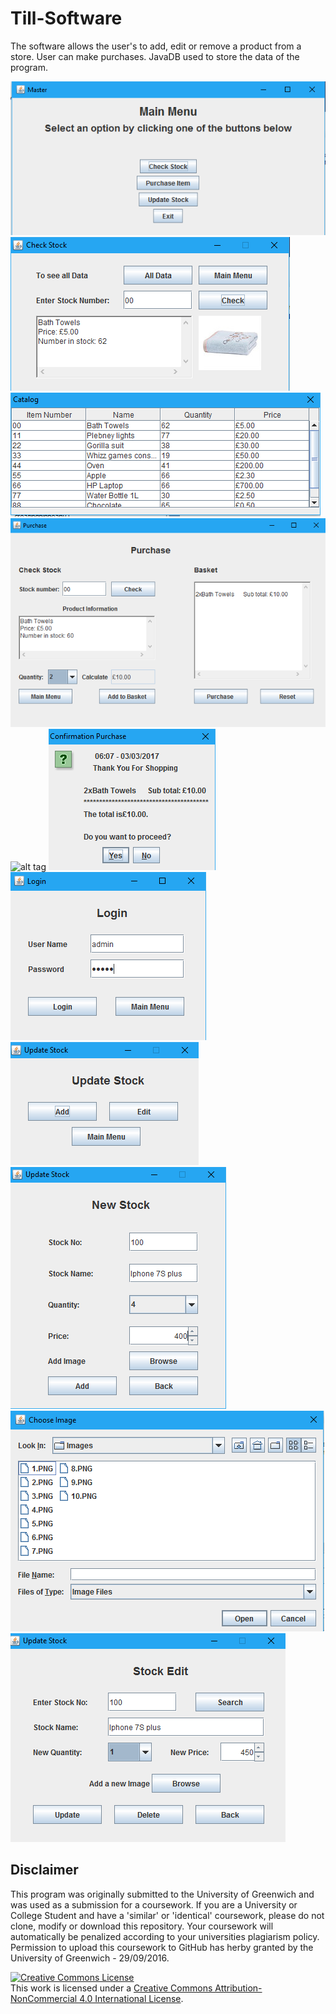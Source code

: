 # Till-Software
The software allows the user's to add, edit or remove a product from a store. User can make purchases. JavaDB used to store the data of the program. 

![alt tag](https://github.com/Afaq1/Till-Software/blob/master/Images/1.PNG)
![alt tag](https://github.com/Afaq1/Till-Software/blob/master/Images/2.PNG)
![alt tag](https://github.com/Afaq1/Till-Software/blob/master/Images/3.PNG)
![alt tag](https://github.com/Afaq1/Till-Software/blob/master/Images/4.PNG)
![alt tag](https://github.com/Afaq1/Till-Software/blob/master/Images/5.PNG)
![alt tag](https://github.com/Afaq1/Till-Software/blob/master/Images/6.PNG)
![alt tag](https://github.com/Afaq1/Till-Software/blob/master/Images/7.PNG)
![alt tag](https://github.com/Afaq1/Till-Software/blob/master/Images/8.PNG)
![alt tag](https://github.com/Afaq1/Till-Software/blob/master/Images/9.PNG)
![alt tag](https://github.com/Afaq1/Till-Software/blob/master/Images/10.PNG)
![alt tag](https://github.com/Afaq1/Till-Software/blob/master/Images/11.PNG)

<h2>Disclaimer</h2>

This program was originally submitted to the University of Greenwich and was used as a submission for a coursework. If you are a University or College Student and have a 'similar' or 'identical' coursework, please do not clone, modify or download this repository. Your coursework will automatically be penalized according to your universities plagiarism policy. Permission to upload this coursework to GitHub has herby granted by the University of Greenwich - 29/09/2016.

<a rel="license" href="http://creativecommons.org/licenses/by-nc/4.0/"><img alt="Creative Commons License" style="border-width:0" src="https://i.creativecommons.org/l/by-nc/4.0/88x31.png" /></a><br />This work is licensed under a <a rel="license" href="http://creativecommons.org/licenses/by-nc/4.0/">Creative Commons Attribution-NonCommercial 4.0 International License</a>.
